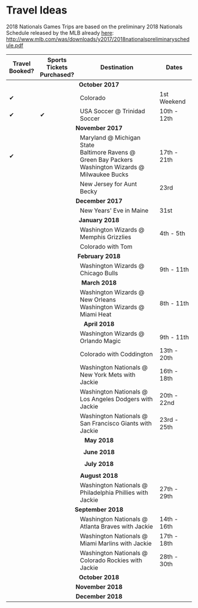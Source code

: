 # Travel Ideas

2018 Nationals Games Trips are based on the preliminary 2018 Nationals Schedule released by the MLB already <a href = 'http://www.mlb.com/was/downloads/y2017/2018nationalspreliminaryschedule.pdf'>here</a>: http://www.mlb.com/was/downloads/y2017/2018nationalspreliminaryschedule.pdf
<table>
  <tr><thead>
    <th>Travel<br/>Booked?</th><th>Sports<br/>Tickets<br/>Purchased?</th><th align = 'center'>Destination</th><th>Dates</th>
    </thead></tr>
  <tr><td colspan = '4' align='center'><strong>October 2017</strong></td></tr>
  <tr><td>&#10004;</td><td></td><td>Colorado</td><td>1st Weekend</td></tr>
  <tr><td>&#10004;</td><td>&#10004;</td><td>USA Soccer @ Trinidad Soccer</td><td>10th - 12th</td></tr>
  <tr><td colspan = '4' align='center'><strong>November 2017</strong></td></tr>
  <tr><td>&#10004;</td><td></td><td>Maryland @ Michigan State<br/>Baltimore Ravens @ Green Bay Packers<br/>Washington Wizards @ Milwaukee Bucks</td><td>17th - 21th</td></tr>
  <tr><td></td><td></td><td>New Jersey for Aunt Becky</td><td>23rd</td></tr>
  <tr><td colspan = '4' align='center'><strong>December 2017</strong></td></tr>
  <tr><td></td><td></td><td>New Years' Eve in Maine</td><td>31st</td></tr>
  <tr><td colspan = '4' align='center'><strong>January 2018</strong></td></tr>
  <tr><td></td><td></td><td>Washington Wizards @ Memphis Grizzlies</td><td>4th - 5th</td></tr>
  <tr><td></td><td></td><td>Colorado with Tom</td><td></td></tr>
  <tr><td colspan = '4' align='center'><strong>February 2018</strong></td></tr>
  <tr><td></td><td></td><td>Washington Wizards @ Chicago Bulls</td><td>9th - 11th</td></tr>
  <tr><td colspan = '4' align='center'><strong>March 2018</strong></td></tr>
  <tr><td></td><td></td><td>Washington Wizards @ New Orleans<br/>Washington Wizards @ Miami Heat</td><td>8th - 11th</td></tr>
  <tr><td colspan = '4' align='center'><strong>April 2018</strong></td></tr>
  <tr><td></td><td></td><td>Washington Wizards @ Orlando Magic</td><td>9th - 11th</td></tr>
  <tr><td></td><td></td><td>Colorado with Coddington</td><td>13th - 20th</td></tr>
  <tr><td></td><td></td><td>Washington Nationals @ New York Mets with Jackie</td><td>16th - 18th</td></tr>
  <tr><td></td><td></td><td>Washington Nationals @ Los Angeles Dodgers with Jackie</td><td>20th - 22nd</td></tr>
  <tr><td></td><td></td><td>Washington Nationals @ San Francisco Giants with Jackie</td><td>23rd - 25th</td></tr>
  <tr><td colspan = '4' align='center'><strong>May 2018</strong></td></tr>
  <tr><td colspan = '4'></td></tr>
  <tr><td colspan = '4' align='center'><strong>June 2018</strong></td></tr>
  <tr><td colspan = '4'></td></tr>
  <tr><td colspan = '4' align='center'><strong>July 2018</strong></td></tr>
  <tr><td colspan = '4'></td></tr>
  <tr><td colspan = '4' align='center'><strong>August 2018</strong></td></tr>
  <tr><td></td><td></td><td>Washington Nationals @ Philadelphia Phillies with Jackie</td><td>27th - 29th</td></tr>
  <tr><td colspan = '4' align='center'><strong>September 2018</strong></td></tr>
  <tr><td></td><td></td><td>Washington Nationals @ Atlanta Braves with Jackie</td><td>14th - 16th</td></tr>
  <tr><td></td><td></td><td>Washington Nationals @ Miami Marlins with Jackie</td><td>17th - 18th</td></tr>
  <tr><td></td><td></td><td>Washington Nationals @ Colorado Rockies with Jackie</td><td>28th - 30th</td></tr>
  <tr><td colspan = '4' align='center'><strong>October 2018</strong></td></tr>
  <tr><td colspan = '4' align='center'><strong>November 2018</strong></td></tr>
  <tr><td colspan = '4' align='center'><strong>December 2018</strong></td></tr>
</table>
